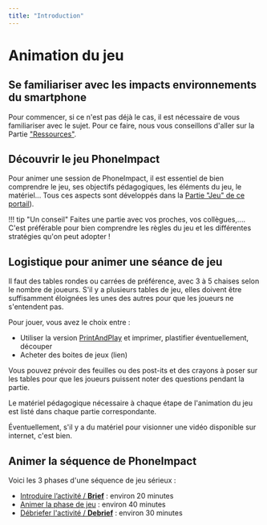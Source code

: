 ```yaml
---
title: "Introduction"
---
```

# Animation du jeu
## Se familiariser avec les impacts environnements du smartphone 
Pour commencer, si ce n'est pas déjà le cas, il est nécessaire de vous familiariser avec le sujet. Pour ce faire, nous vous conseillons d'aller sur la Partie ["Ressources"](../Ressources/Introduction.md).

## Découvrir le jeu PhoneImpact
Pour animer une session de PhoneImpact, il est essentiel de bien comprendre le jeu, ses objectifs pédagogiques, les éléments du jeu, le matériel... Tous ces aspects sont développés dans la [Partie "Jeu" de ce portail](../Jeu/Presentation.md)).

!!! tip "Un conseil"
    Faites une partie avec vos proches, vos collègues,.... C'est préférable pour bien comprendre les règles du jeu et les différentes stratégies qu'on peut adopter !

## Logistique pour animer une séance de jeu
Il faut des tables rondes ou carrées de préférence, avec 3 à 5 chaises selon le nombre de joueurs. S'il y a plusieurs tables de jeu, elles doivent être suffisamment éloignées les unes des autres pour que les joueurs ne s'entendent pas. 

Pour jouer, vous avez le choix entre :

- Utiliser la version [PrintAndPlay](../PrintAndPlay) et imprimer, plastifier éventuellement, découper
- Acheter des boites de jeux (lien)

Vous pouvez prévoir des feuilles ou des post-its et des crayons à poser sur les tables pour que les joueurs puissent noter des questions pendant la partie. 

Le matériel pédagogique nécessaire à chaque étape de l'animation du jeu est listé dans chaque partie correspondante.

Éventuellement, s'il y a du matériel pour visionner une vidéo disponible sur internet, c'est bien.


## Animer la séquence de PhoneImpact
Voici les 3 phases d'une séquence de jeu sérieux :

- [Introduire l’activité / **Brief**](Briefing.md) : environ 20 minutes
- [Animer la phase de jeu](PhaseDeJeu) : environ 40 minutes
- [Débriefer l'activité / **Debrief**](Debriefing.md) : environ 30 minutes

